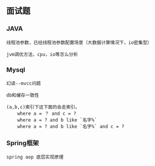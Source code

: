 ## 面试题

### JAVA 

    线程池参数，已经线程池参数配置场景（大数据计算情况下，io密集型）
    
    jvm调优方法，cpu，io等怎么分析


### Mysql

    幻读--mvcc问题
    
    db和缓存一致性
    
    (a,b,c)索引下这下面的会走索引。
        where a = ？ and c = ?
        where a = ? and b like `名字%`
        where a = ? and b like `名字%` and c = ?

### Spring框架

    spring aop 底层实现原理
